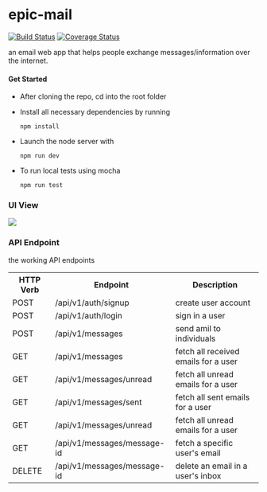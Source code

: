 # epic-mail 
[![Build Status](https://travis-ci.org/devPinheiro/epic-mail.svg?branch=develop)](https://travis-ci.org/devPinheiro/epic-mail) 
[![Coverage Status](https://coveralls.io/repos/github/devPinheiro/epic-mail/badge.svg?branch=ch-fix-coveralls-integration-164479662)](https://coveralls.io/github/devPinheiro/epic-mail?branch=ch-fix-coveralls-integration-164479662)


an email web app that helps people exchange messages/information over the internet.

#### Get Started
- After cloning the repo, cd into the root folder

- Install all necessary dependencies by running 

  ``npm install``

- Launch the node server with

  ``npm run dev``

- To run local tests using mocha
  
  ``npm run test``

###  UI View

![](http://g.recordit.co/hwwHAD13cJ.gif)


### API Endpoint
the working API endpoints

<table>

<tr>
   <th>HTTP Verb</th>
   <th>Endpoint</th>
   <th>Description</th>
</tr>

<tr>
   <td>POST</td>
   <td>/api/v1/auth/signup</td>
   <td>create user account</td>
</tr>

<tr>
   <td>POST</td>
   <td>/api/v1/auth/login</td>
   <td>sign in a user</td>
</tr>

<tr>
   <td>POST</td>
   <td>/api/v1/messages</td>
   <td>send amil to individuals</td>
</tr>

<tr>
   <td>GET</td>
   <td>/api/v1/messages</td>
   <td>fetch all received emails for a user</td>
</tr>

<tr>
   <td>GET</td>
   <td>/api/v1/messages/unread</td>
   <td>fetch all unread emails for a user</td>
</tr>

<tr>
   <td>GET</td>
   <td>/api/v1/messages/sent</td>
   <td>fetch all sent emails for a user</td>
</tr>

<tr>
   <td>GET</td>
   <td>/api/v1/messages/unread</td>
   <td>fetch all unread emails for a user</td>
</tr>

<tr>
   <td>GET</td>
   <td>/api/v1/messages/message-id</td>
   <td>fetch a specific user's email</td>
</tr>

<tr>
   <td>DELETE</td>
   <td>/api/v1/messages/message-id</td>
   <td>delete an email in a user's inbox</td>
</tr>

</table>